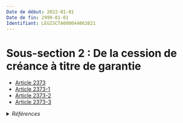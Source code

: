 ```yaml
---
Date de début: 2022-01-01
Date de fin: 2999-01-01
Identifiant: LEGISCTA000044063821
---
```


<h1>Sous-section 2 : De la cession de créance à titre de garantie</h1>

- [Article 2373](article_2373.md)
- [Article 2373-1](article_2373-1.md)
- [Article 2373-2](article_2373-2.md)
- [Article 2373-3](article_2373-3.md)

<details>
  <summary><em>Références</em></summary>

  <h2>Articles faisant référence à la section</h2>
  
  <ul>
    <li>
      <a href="https://legal.tricoteuses.fr//redirection/LEGIARTI000044045520?vers=git&vers=legifrance">Ordonnance n° 2021-1192 du 15 septembre 2021 portant réforme du droit des sûretés - article 11 ENTIEREMENT_MODIF</a> CREE source
    </li>
  </ul>
</details>
